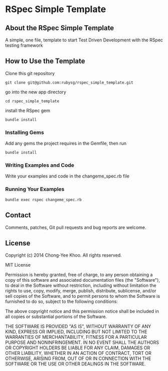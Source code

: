# RSpec Simple Template

## About the RSpec Simple Template

A simple, one file, template to start Test Driven Development with the RSpec testing framework

## How to Use the Template

Clone this git repository

  	git clone git@github.com:rubysg/rspec_simple_template.git

go into the new app directory

  	cd rspec_simple_template

install the RSpec gem

  	bundle install

### Installing Gems

Add any gems the project requires in the Gemfile, then run

  	bundle install

### Writing Examples and Code

Write your examples and code in the changeme_spec.rb file

### Running Your Examples

  	bundle exec rspec changeme_spec.rb

## Contact

Comments, patches, Git pull requests and bug reports are welcome.

## License

Copyright (c) 2014 Chong-Yee Khoo. All rights reserved.

MIT License

Permission is hereby granted, free of charge, to any person obtaining
a copy of this software and associated documentation files (the
"Software"), to deal in the Software without restriction, including
without limitation the rights to use, copy, modify, merge, publish,
distribute, sublicense, and/or sell copies of the Software, and to
permit persons to whom the Software is furnished to do so, subject to
the following conditions:

The above copyright notice and this permission notice shall be
included in all copies or substantial portions of the Software.

THE SOFTWARE IS PROVIDED "AS IS", WITHOUT WARRANTY OF ANY KIND,
EXPRESS OR IMPLIED, INCLUDING BUT NOT LIMITED TO THE WARRANTIES OF
MERCHANTABILITY, FITNESS FOR A PARTICULAR PURPOSE AND
NONINFRINGEMENT. IN NO EVENT SHALL THE AUTHORS OR COPYRIGHT HOLDERS BE
LIABLE FOR ANY CLAIM, DAMAGES OR OTHER LIABILITY, WHETHER IN AN ACTION
OF CONTRACT, TORT OR OTHERWISE, ARISING FROM, OUT OF OR IN CONNECTION
WITH THE SOFTWARE OR THE USE OR OTHER DEALINGS IN THE SOFTWARE.
